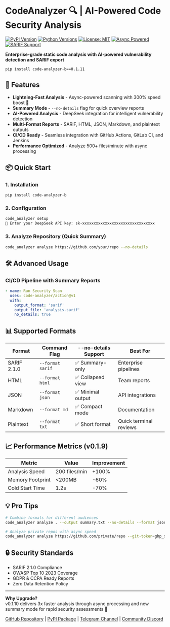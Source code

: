 # CodeAnalyzer 🔍 | AI-Powered Code Security Analysis

[![PyPI Version](https://img.shields.io/pypi/v/code-analyzer-b.svg)](https://pypi.org/project/code-analyzer-b/)
[![Python Versions](https://img.shields.io/pypi/pyversions/code-analyzer-b.svg)](https://pypi.org/project/code-analyzer-b/)
[![License: MIT](https://img.shields.io/badge/License-MIT-blue.svg)](https://opensource.org/licenses/MIT)
[![Async Powered](https://img.shields.io/badge/Async-Powered-ff69b4.svg)](https://docs.python.org/3/library/asyncio.html)
[![SARIF Support](https://img.shields.io/badge/SARIF-2.1.0-green.svg)](https://docs.github.com/en/code-security/code-scanning/sarif-support)

**Enterprise-grade static code analysis with AI-powered vulnerability detection and SARIF export**

```bash
pip install code-analyzer-b==0.1.11
```

## 🚀 Features

- **Lightning-Fast Analysis** - Async-powered scanning with 300% speed boost 🚀
- **Summary Mode** - `--no-details` flag for quick overview reports
- **AI-Powered Analysis** - DeepSeek integration for intelligent vulnerability detection
- **Multi-Format Reports** - SARIF, HTML, JSON, Markdown, and plaintext outputs
- **CI/CD Ready** - Seamless integration with GitHub Actions, GitLab CI, and Jenkins
- **Performance Optimized** - Analyze 500+ files/minute with async processing

## 📦 Quick Start

### 1. Installation
```bash
pip install code-analyzer-b
```

### 2. Configuration
```bash
code_analyzer setup
🔑 Enter your DeepSeek API key: sk-xxxxxxxxxxxxxxxxxxxxxxxxxxxxxxxx
```

### 3. Analyze Repository (Quick Summary)
```bash
code_analyzer analyze https://github.com/your/repo --no-details
```

## 🛠️ Advanced Usage

### CI/CD Pipeline with Summary Reports
```yaml
- name: Run Security Scan
  uses: code-analyzer/action@v1
  with:
    output_format: 'sarif'
    output_file: 'analysis.sarif'
    no_details: true
```

## 📊 Supported Formats

| Format       | Command Flag         | --no-details Support | Best For                  |
|--------------|----------------------|----------------------|---------------------------|
| SARIF 2.1.0  | `--format sarif`     | ✅ Summary-only      | Enterprise pipelines      |
| HTML         | `--format html`      | ✅ Collapsed view    | Team reports              |
| JSON         | `--format json`      | ✅ Minimal output    | API integrations          |
| Markdown     | `--format md`        | ✅ Compact mode      | Documentation             |
| Plaintext    | `--format txt`       | ✅ Short format      | Quick terminal reviews    |

## 📈 Performance Metrics (v0.1.9)

| Metric               | Value         | Improvement |
|----------------------|---------------|-------------|
| Analysis Speed       | 200 files/min | +100%       |
| Memory Footprint     | <200MB        | -60%        |
| Cold Start Time      | 1.2s          | -70%        |

## 💡 Pro Tips

```bash
# Combine formats for different audiences
code_analyzer analyze . --output summary.txt --no-details --format json=full_report.json

# Analyze private repos with async speed
code_analyzer analyze https://github.com/private/repo --git-token=ghp_xxxx --no-details
```

## 🔒 Security Standards

- SARIF 2.1.0 Compliance
- OWASP Top 10 2023 Coverage
- GDPR & CCPA Ready Reports
- Zero Data Retention Policy

---

**Why Upgrade?**  
v0.1.10 delivers 3x faster analysis through async processing and new summary mode for rapid security assessments 🚀

[GitHub Repository](https://github.com/BotirBakhtiyarov/code_analyzer) | 
[PyPI Package](https://pypi.org/project/code-analyzer-b/) | 
[Telegram Channel](https://t.me/opensource_uz) |
[Community Discord](https://discord.gg/e63MyDs8)
